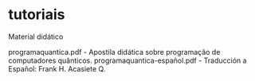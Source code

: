 # tutoriais
Material didático


programaquantica.pdf - Apostila didática sobre programação de computadores quânticos. 
programaquantica-español.pdf - Traducción a Español: Frank H. Acasiete Q.
